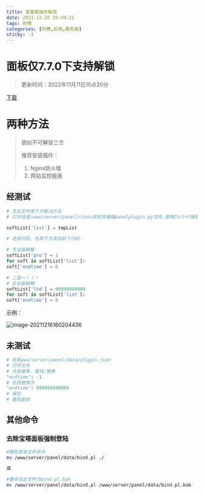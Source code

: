 ```yaml
---
title: 某面板插件解锁
date: 2021-12-16 15:59:21
tags: 折腾
categories: [折腾,实用,服务器]
sticky: -1
---
```

# 面板仅7.7.0下支持解锁

> 更新时间：2022年11月11日10点20分

[下载](https://zyhwjl-my.sharepoint.com/:f:/g/personal/zyhwjl_zyhwjl_cn1/EtUcw-5TuTNKnR8_iqKt3tkBYyAq2GExBL7TEGKBzeZzVw?e=F3DpFm "下载地址")

# 两种方法

> 貌似不可解锁三方
>
> 推荐安装插件：
>
> 1. Nginx防火墙
> 2. 网站监控报表

## 经测试

```python
# 无此文件用下方解决方法
# 打开目录/www/server/panel/class找到并编辑panelplugin.py文件,使用Ctrl+F搜索并找到

softList['list'] = tmpList

# 这段代码，在其下方添加如下代码：

# 专业版破解
softList['pro'] = 1
for soft in softList['list']:
soft['endtime'] = 0

# 二选一！！！
# 企业版破解
softList['ltd'] = 99999999999
for soft in softList['list']:
soft['endtime'] = 0
```

示例：

![image-20211216160204436](https://gitee.com/zyhwjl/images/raw/master/PicGo/Typora/typora-user-images/2021/12/16/16-02-04-692646bc4b4140014e30ef688c0b2e48-image-20211216160204436-41c27b.png)

## 未测试

```python
# 找到www/server/panel/data/plugin.json
# 打开文件
# 点击搜索，查找/替换
"endtime": -1
# 全部替换为
"endtime": 999999999999
# 保存
# 重启面板
```

## 其他命令

### 去除宝塔面板强制登陆

```bash
#删除登录文件命令
mv /www/server/panel/data/bind.pl ./

或

#重命名此文件为bind.pl.bak
mv /www/server/panel/data/bind.pl /www/server/panel/data/bind.pl.bak
```
